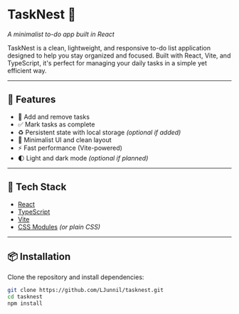  
# TaskNest 🪺  
*A minimalist to-do app built in React*

TaskNest is a clean, lightweight, and responsive to-do list application designed to help you stay organized and focused. Built with React, Vite, and TypeScript, it's perfect for managing your daily tasks in a simple yet efficient way.

---

## 🚀 Features

- 📝 Add and remove tasks
- ✅ Mark tasks as complete
- ♻️ Persistent state with local storage *(optional if added)*
- 🎯 Minimalist UI and clean layout
- ⚡ Fast performance (Vite-powered)
- 🌓 Light and dark mode *(optional if planned)*

---

## 🔧 Tech Stack

- [React](https://reactjs.org/)
- [TypeScript](https://www.typescriptlang.org/)
- [Vite](https://vitejs.dev/)
- [CSS Modules](https://github.com/css-modules/css-modules) *(or plain CSS)*

---

## 📦 Installation

Clone the repository and install dependencies:

```bash
git clone https://github.com/LJunnil/tasknest.git
cd tasknest
npm install
